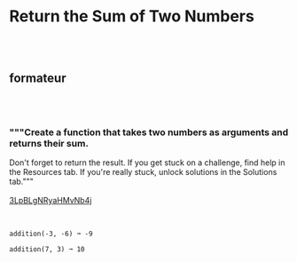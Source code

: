 # Return the Sum of Two Numbers
<br><br>
## formateur
<br><br>
### """Create a function that takes two numbers as arguments and returns their sum.
Don't forget to return the result.
If you get stuck on a challenge, find help in the Resources tab.
If you're really stuck, unlock solutions in the Solutions tab."""
<br><br>
[3LpBLgNRyaHMvNb4j](https://edabit.com/challenge/3LpBLgNRyaHMvNb4j)
<br><br>
```addition(3, 2) ➞ 5

addition(-3, -6) ➞ -9

addition(7, 3) ➞ 10
```

<br><br>
